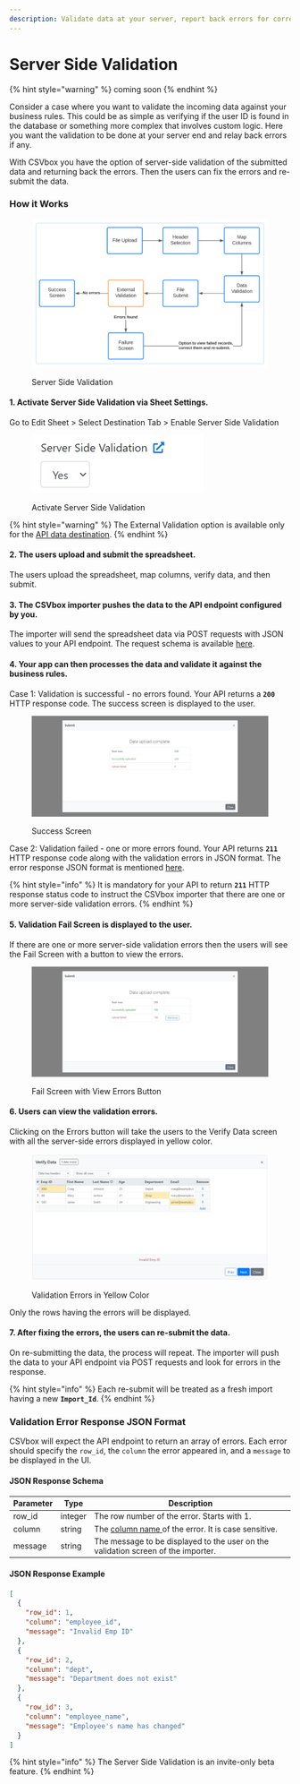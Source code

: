 ```yaml
---
description: Validate data at your server, report back errors for correction.
---
```


# Server Side Validation

{% hint style="warning" %}
coming soon
{% endhint %}

Consider a case where you want to validate the incoming data against your business rules. This could be as simple as verifying if the user ID is found in the database or something more complex that involves custom logic. Here you want the validation to be done at your server end and relay back errors if any.

With CSVbox you have the option of server-side validation of the submitted data and returning back the errors. Then the users can fix the errors and re-submit the data.

### How it Works

<figure><img src="../.gitbook/assets/External Validation (1).svg" alt=""><figcaption><p>Server Side Validation</p></figcaption></figure>

#### 1. Activate Server Side Validation via Sheet Settings.

Go to Edit Sheet > Select Destination Tab > Enable Server Side Validation

<figure><img src="../.gitbook/assets/server-side button.jpg" alt=""><figcaption><p>Activate Server Side Validation</p></figcaption></figure>

{% hint style="warning" %}
The External Validation option is available only for the [API data destination](../destinations/#api-webhook).
{% endhint %}

#### 2. The users upload and submit the spreadsheet.

The users upload the spreadsheet, map columns, verify data, and then submit.

#### 3. The CSVbox importer pushes the data to the API endpoint configured by you.

The importer will send the spreadsheet data via POST requests with JSON values to your API endpoint. The request schema is available [here](https://help.csvbox.io/destinations#sample-json-post-to-your-api).

#### 4. Your app can then processes the data and validate it against the business rules.

Case 1: Validation is successful - no errors found. Your API returns a **`200`** HTTP response code. The success screen is displayed to the user.

<figure><img src="../.gitbook/assets/image (2).png" alt=""><figcaption><p>Success Screen</p></figcaption></figure>

Case 2: Validation failed - one or more errors found. Your API returns **`211`** HTTP response code along with the validation errors in JSON format. The error response JSON format is mentioned [here](server-side-validation.md#validation-error-json-response-format).

{% hint style="info" %}
It is mandatory for your API to return **`211`** HTTP response status code to instruct the CSVbox importer that there are one or more server-side validation errors.
{% endhint %}

#### 5. Validation Fail Screen is displayed to the user.

If there are one or more server-side validation errors then the users will see the Fail Screen with a button to view the errors.

<figure><img src="../.gitbook/assets/image.png" alt=""><figcaption><p>Fail Screen with View Errors Button</p></figcaption></figure>

#### 6. Users can view the validation errors.

Clicking on the Errors button will take the users to the Verify Data screen with all the server-side errors displayed in yellow color.

<figure><img src="../.gitbook/assets/verify.jpg" alt=""><figcaption><p>Validation Errors in Yellow Color</p></figcaption></figure>

Only the rows having the errors will be displayed.

#### 7. After fixing the errors, the users can re-submit the data.

On re-submitting the data, the process will repeat. The importer will push the data to your API endpoint via POST requests and look for errors in the response.

{% hint style="info" %}
Each re-submit will be treated as a fresh import having a new **`Import_Id`**.
{% endhint %}

### Validation Error Response JSON Format

CSVbox will expect the API endpoint to return an array of errors. Each error should specify the `row_id`, the `column` the error appeared in, and a `message` to be displayed in the UI.

#### JSON Response Schema

| Parameter | Type    | Description                                                                                                                |
| --------- | ------- | -------------------------------------------------------------------------------------------------------------------------- |
| row\_id   | integer | The row number of the error. Starts with 1.                                                                                |
| column    | string  | The [column name ](https://help.csvbox.io/dashboard-settings/sheet-options#column-name)of the error. It is case sensitive. |
| message   | string  | The message to be displayed to the user on the validation screen of the importer.                                          |

#### JSON Response Example

```json
[
  {
    "row_id": 1,
    "column": "employee_id",
    "message": "Invalid Emp ID"
  },
  {
    "row_id": 2,
    "column": "dept",
    "message": "Department does not exist"
  },
  {
    "row_id": 3,
    "column": "employee_name",
    "message": "Employee's name has changed"
  }
]
```

{% hint style="info" %}
The Server Side Validation is an invite-only beta feature.
{% endhint %}
